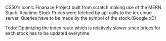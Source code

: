 CS50's iconic Finanace Project built from scratch making use of the MERN Stack.
Realtime Stock Prices were fetched by api calls to the iex cloud server.
Queries have to be made by the symbol of the stock.(Google xD)

Todo:
Optimizing the index route which is relatively slower since prices for each stock has to be updated everytime.

